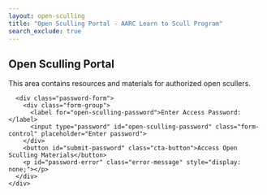 ```yaml
---
layout: open-sculling
title: "Open Sculling Portal - AARC Learn to Scull Program"
search_exclude: true
---
```


<link rel="stylesheet" href="{{ '/assets/css/coach-portal.css' | relative_url }}"> <!-- Assuming similar styling needs -->
<link rel="stylesheet" href="https://cdnjs.cloudflare.com/ajax/libs/font-awesome/5.15.4/css/all.min.css"
  integrity="sha512-1ycn6IcaQQ40/MKBW2W4Rhis/DbILU74C1vSrLJxCq57o941Ym01SwNsOMqvEBFlcgUa6xLiPY/NS5R+E6ztJQ=="
  crossorigin="anonymous" referrerpolicy="no-referrer" />

<div class="password-protected-content">
  <div id="password-gate" class="password-gate">
    <div class="info-box note">
      <h2>Open Sculling Portal</h2>
      <p>This area contains resources and materials for authorized open scullers.</p>

      <div class="password-form">
        <div class="form-group">
          <label for="open-sculling-password">Enter Access Password:</label>
          <input type="password" id="open-sculling-password" class="form-control" placeholder="Enter password">
        </div>
        <button id="submit-password" class="cta-button">Access Open Sculling Materials</button>
        <p id="password-error" class="error-message" style="display: none;"></p>
      </div>
    </div>
  </div>

  <div id="open-sculling-content" class="coach-content" style="display: none;"> <!-- Re-used class for structure, can be renamed -->
    <h1>Open Sculling Resources</h1>

    <div class="info-box tip">
      <h3>Welcome, Open Scullers!</h3>
      <p>This section provides resources relevant to open sculling activities.</p>
    </div>

    <!-- Content for open scullers will go here. This could include specific guidelines, sign-up links, etc. -->
    <p>Content to be added.</p>
    
  </div>
</div>

<script>
document.addEventListener('DOMContentLoaded', function() {
    const passwordGate = document.getElementById('password-gate');
    const contentArea = document.getElementById('open-sculling-content'); // Changed ID
    const passwordInput = document.getElementById('open-sculling-password'); // Changed ID
    const submitButton = document.getElementById('submit-password');
    const passwordError = document.getElementById('password-error');
    const correctPasswordHash = "{{ site.open_sculling_password_hash }}"; // New config variable

    async function checkPassword() {
        const enteredPassword = passwordInput.value;
        if (!enteredPassword) {
            passwordError.textContent = 'Please enter a password.';
            passwordError.style.display = 'block';
            return;
        }

        try {
            const encoder = new TextEncoder();
            const data = encoder.encode(enteredPassword);
            const hashBuffer = await crypto.subtle.digest('SHA-256', data);
            const hashArray = Array.from(new Uint8Array(hashBuffer));
            const enteredPasswordHash = hashArray.map(b => b.toString(16).padStart(2, '0')).join('');

            if (enteredPasswordHash === correctPasswordHash) {
                localStorage.setItem('aarc_open_sculling_access', 'granted'); // Changed localStorage key
                passwordGate.style.display = 'none';
                contentArea.style.display = 'block';
                passwordError.style.display = 'none';
                if (typeof initializeTabs === 'function') { // If you use tabs here
                    initializeTabs(); 
                }
            } else {
                passwordError.textContent = 'Incorrect password. Please try again.';
                passwordError.style.display = 'block';
                localStorage.removeItem('aarc_open_sculling_access'); // Changed localStorage key
            }
        } catch (error) {
            console.error("Password hashing error:", error);
            passwordError.textContent = 'Error verifying password. Please try again.';
            passwordError.style.display = 'block';
        }
    }

    if (submitButton) {
        submitButton.addEventListener('click', checkPassword);
    }

    if (passwordInput) {
        passwordInput.addEventListener('keypress', function(event) {
            if (event.key === 'Enter') {
                event.preventDefault(); 
                checkPassword();
            }
        });
    }

    if (localStorage.getItem('aarc_open_sculling_access') === 'granted') { // Changed localStorage key
        passwordGate.style.display = 'none';
        contentArea.style.display = 'block';
        if (typeof initializeTabs === 'function') {
            initializeTabs();
        }
    } else {
        passwordGate.style.display = 'block';
        contentArea.style.display = 'none';
    }
});
</script>
